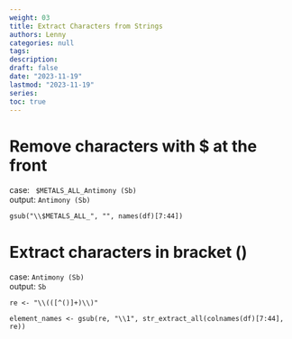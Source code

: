 ```yaml
---
weight: 03
title: Extract Characters from Strings
authors: Lenny
categories: null
tags: 
description: 
draft: false
date: "2023-11-19"
lastmod: "2023-11-19"
series:
toc: true
---
```



<!--more-->


# Remove characters with $ at the front

case: ` $METALS_ALL_Antimony (Sb)`  
output: `Antimony (Sb)`

```
gsub("\\$METALS_ALL_", "", names(df)[7:44])
```


# Extract characters in bracket ()
case: `Antimony (Sb)`  
output: `Sb`

```
re <- "\\(([^()]+)\\)"
 
element_names <- gsub(re, "\\1", str_extract_all(colnames(df)[7:44], re))
```
